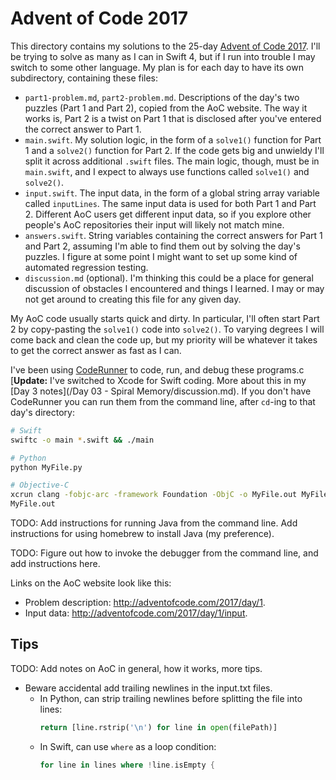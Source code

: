 # Advent of Code 2017

This directory contains my solutions to the 25-day [Advent of Code 2017](http://adventofcode.com/2017).  I'll be trying to solve as many as I can in Swift 4, but if I run into trouble I may switch to some other language.  My plan is for each day to have its own subdirectory, containing these files:

- `part1-problem.md`, `part2-problem.md`.  Descriptions of the day's two puzzles (Part 1 and Part 2), copied from the AoC website.  The way it works is, Part 2 is a twist on Part 1 that is disclosed after you've entered the correct answer to Part 1.
- `main.swift`.  My solution logic, in the form of a `solve1()` function for Part 1 and a `solve2()` function for Part 2.  If the code gets big and unwieldy I'll split it across additional `.swift` files.  The main logic, though, must be in `main.swift`, and I expect to always use functions called `solve1()` and `solve2()`.
- `input.swift`.  The input data, in the form of a global string array variable called `inputLines`.  The same input data is used for both Part 1 and Part 2.  Different AoC users get different input data, so if you explore other people's AoC repositories their input will likely not match mine.
- `answers.swift`.  String variables containing the correct answers for Part 1 and Part 2, assuming I'm able to find them out by solving the day's puzzles.  I figure at some point I might want to set up some kind of automated regression testing.
- `discussion.md` (optional).  I'm thinking this could be a place for general discussion of obstacles I encountered and things I learned.  I may or may not get around to creating this file for any given day.

My AoC code usually starts quick and dirty.  In particular, I'll often start Part 2 by copy-pasting the `solve1()` code into `solve2()`.  To varying degrees I will come back and clean the code up, but my priority will be whatever it takes to get the correct answer as fast as I can.

I've been using [CodeRunner](https://coderunnerapp.com/) to code, run, and debug these programs.c  [**Update:** I've switched to Xcode for Swift coding.  More about this in my [Day 3 notes](/Day 03 - Spiral Memory/discussion.md).  If you don't have CodeRunner you can run them from the command line, after `cd`-ing to that day's directory:

```bash
# Swift
swiftc -o main *.swift && ./main
```

```bash
# Python
python MyFile.py
```

```bash
# Objective-C
xcrun clang -fobjc-arc -framework Foundation -ObjC -o MyFile.out MyFile.m
MyFile.out
```

TODO: Add instructions for running Java from the command line.  Add instructions for using homebrew to install Java (my preference).

TODO: Figure out how to invoke the debugger from the command line, and add instructions here.

Links on the AoC website look like this:

- Problem description: <http://adventofcode.com/2017/day/1>.
- Input data: <http://adventofcode.com/2017/day/1/input>.


## Tips

TODO: Add notes on AoC in general, how it works, more tips.

- Beware accidental add trailing newlines in the input.txt files.
	- In Python, can strip trailing newlines before splitting the file into lines:
		```python
		return [line.rstrip('\n') for line in open(filePath)]
		```
	- In Swift, can use `where` as a loop condition:
		```swift
		for line in lines where !line.isEmpty {
		```



